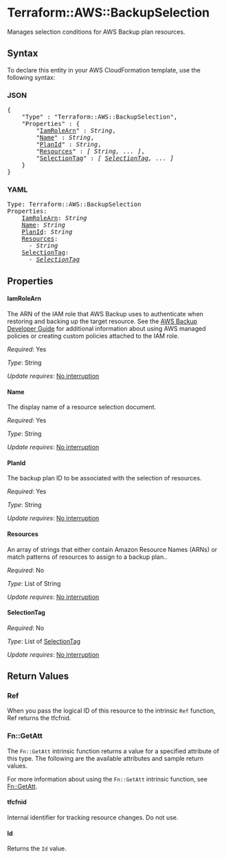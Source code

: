 # Terraform::AWS::BackupSelection

Manages selection conditions for AWS Backup plan resources.

## Syntax

To declare this entity in your AWS CloudFormation template, use the following syntax:

### JSON

<pre>
{
    "Type" : "Terraform::AWS::BackupSelection",
    "Properties" : {
        "<a href="#iamrolearn" title="IamRoleArn">IamRoleArn</a>" : <i>String</i>,
        "<a href="#name" title="Name">Name</a>" : <i>String</i>,
        "<a href="#planid" title="PlanId">PlanId</a>" : <i>String</i>,
        "<a href="#resources" title="Resources">Resources</a>" : <i>[ String, ... ]</i>,
        "<a href="#selectiontag" title="SelectionTag">SelectionTag</a>" : <i>[ <a href="selectiontag.md">SelectionTag</a>, ... ]</i>
    }
}
</pre>

### YAML

<pre>
Type: Terraform::AWS::BackupSelection
Properties:
    <a href="#iamrolearn" title="IamRoleArn">IamRoleArn</a>: <i>String</i>
    <a href="#name" title="Name">Name</a>: <i>String</i>
    <a href="#planid" title="PlanId">PlanId</a>: <i>String</i>
    <a href="#resources" title="Resources">Resources</a>: <i>
      - String</i>
    <a href="#selectiontag" title="SelectionTag">SelectionTag</a>: <i>
      - <a href="selectiontag.md">SelectionTag</a></i>
</pre>

## Properties

#### IamRoleArn

The ARN of the IAM role that AWS Backup uses to authenticate when restoring and backing up the target resource. See the [AWS Backup Developer Guide](https://docs.aws.amazon.com/aws-backup/latest/devguide/access-control.html#managed-policies) for additional information about using AWS managed policies or creating custom policies attached to the IAM role.

_Required_: Yes

_Type_: String

_Update requires_: [No interruption](https://docs.aws.amazon.com/AWSCloudFormation/latest/UserGuide/using-cfn-updating-stacks-update-behaviors.html#update-no-interrupt)

#### Name

The display name of a resource selection document.

_Required_: Yes

_Type_: String

_Update requires_: [No interruption](https://docs.aws.amazon.com/AWSCloudFormation/latest/UserGuide/using-cfn-updating-stacks-update-behaviors.html#update-no-interrupt)

#### PlanId

The backup plan ID to be associated with the selection of resources.

_Required_: Yes

_Type_: String

_Update requires_: [No interruption](https://docs.aws.amazon.com/AWSCloudFormation/latest/UserGuide/using-cfn-updating-stacks-update-behaviors.html#update-no-interrupt)

#### Resources

An array of strings that either contain Amazon Resource Names (ARNs) or match patterns of resources to assign to a backup plan..

_Required_: No

_Type_: List of String

_Update requires_: [No interruption](https://docs.aws.amazon.com/AWSCloudFormation/latest/UserGuide/using-cfn-updating-stacks-update-behaviors.html#update-no-interrupt)

#### SelectionTag

_Required_: No

_Type_: List of <a href="selectiontag.md">SelectionTag</a>

_Update requires_: [No interruption](https://docs.aws.amazon.com/AWSCloudFormation/latest/UserGuide/using-cfn-updating-stacks-update-behaviors.html#update-no-interrupt)

## Return Values

### Ref

When you pass the logical ID of this resource to the intrinsic `Ref` function, Ref returns the tfcfnid.

### Fn::GetAtt

The `Fn::GetAtt` intrinsic function returns a value for a specified attribute of this type. The following are the available attributes and sample return values.

For more information about using the `Fn::GetAtt` intrinsic function, see [Fn::GetAtt](https://docs.aws.amazon.com/AWSCloudFormation/latest/UserGuide/intrinsic-function-reference-getatt.html).

#### tfcfnid

Internal identifier for tracking resource changes. Do not use.

#### Id

Returns the <code>Id</code> value.

